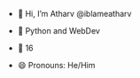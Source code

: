 - 👋 Hi, I’m Atharv @iblameatharv
- 👀 Python and WebDev
- 🌱 16
  
- 😄 Pronouns: He/Him


<!---
iblameatharv/iblameatharv is a ✨ special ✨ repository because its `README.md` (this file) appears on your GitHub profile.
You can click the Preview link to take a look at your changes.
--->
